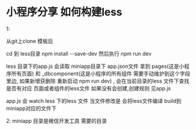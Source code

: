 

# 小程序分享  如何构建less

1: 

从git上clone 模板后

cd 到 less目录  npm install --save-dev   然后执行 npm run dev

less 目录下的app.js   会读取 miniapp目录下 app.json文件  拿到 pages(这是小程序所有页面)  和 _dbcomponent(这是小程序的所有组件  需要手动维护到这个字段里边, 如果新增获删除  重新启动 npm run dev) , 会在当前目录的less 文件下查找是否有对应 页面或者组件的less文件  如果没有会创建,创建规则 见app.js

app.js 会 watch less 下的less 文件 当文件修改是 会将less文件编译 build到 miniapp对应的文件下
 
2:
miniapp 目录是微信开发工具 需要的目录














